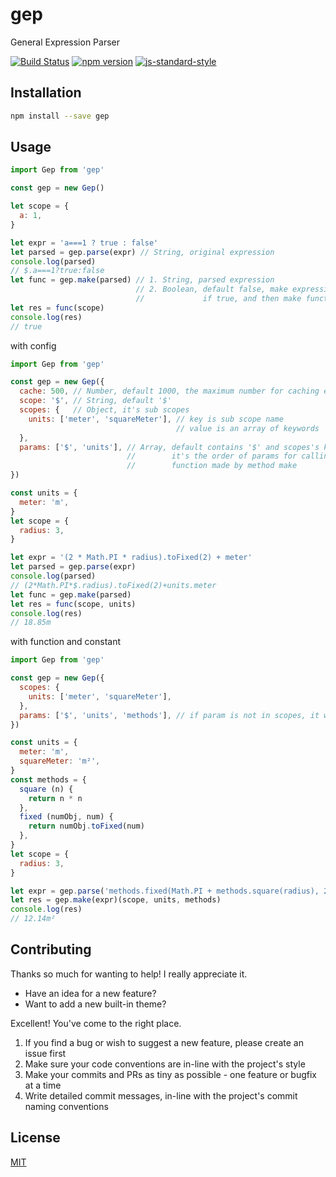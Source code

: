 # gep

General Expression Parser

[![Build Status](https://travis-ci.org/cnlon/gep.svg?branch=master)](https://travis-ci.org/cnlon/gep)
[![npm version](https://badge.fury.io/js/gep.svg)](https://badge.fury.io/js/gep)
[![js-standard-style](https://img.shields.io/badge/code%20style-standard-brightgreen.svg)](http://standardjs.com)

## Installation

``` bash
npm install --save gep
```
## Usage

``` javascript
import Gep from 'gep'

const gep = new Gep()

let scope = {
  a: 1,
}

let expr = 'a===1 ? true : false'
let parsed = gep.parse(expr) // String, original expression
console.log(parsed)
// $.a===1?true:false
let func = gep.make(parsed) // 1. String, parsed expression
                            // 2. Boolean, default false, make expression to function
                            //             if true, and then make function to string
let res = func(scope)
console.log(res)
// true
```

with config

``` javascript
import Gep from 'gep'

const gep = new Gep({
  cache: 500, // Number, default 1000, the maximum number for caching expression
  scope: '$', // String, default '$'
  scopes: {   // Object, it's sub scopes
    units: ['meter', 'squareMeter'], // key is sub scope name
                                     // value is an array of keywords
  },
  params: ['$', 'units'], // Array, default contains '$' and scopes's keys
                          //        it's the order of params for calling the
                          //        function made by method make
})

const units = {
  meter: 'm',
}
let scope = {
  radius: 3,
}

let expr = '(2 * Math.PI * radius).toFixed(2) + meter'
let parsed = gep.parse(expr)
console.log(parsed)
// (2*Math.PI*$.radius).toFixed(2)+units.meter
let func = gep.make(parsed)
let res = func(scope, units)
console.log(res)
// 18.85m
```

with function and constant

``` javascript
import Gep from 'gep'

const gep = new Gep({
  scopes: {
    units: ['meter', 'squareMeter'],
  },
  params: ['$', 'units', 'methods'], // if param is not in scopes, it will not be prefixed
})

const units = {
  meter: 'm',
  squareMeter: 'm²',
}
const methods = {
  square (n) {
    return n * n
  },
  fixed (numObj, num) {
    return numObj.toFixed(num)
  },
}
let scope = {
  radius: 3,
}

let expr = gep.parse('methods.fixed(Math.PI + methods.square(radius), 2) + squareMeter')
let res = gep.make(expr)(scope, units, methods)
console.log(res)
// 12.14m²
```

## Contributing

Thanks so much for wanting to help! I really appreciate it.

- Have an idea for a new feature?
- Want to add a new built-in theme?

Excellent! You've come to the right place.

1. If you find a bug or wish to suggest a new feature, please create an issue first
2. Make sure your code conventions are in-line with the project's style
3. Make your commits and PRs as tiny as possible - one feature or bugfix at a time
4. Write detailed commit messages, in-line with the project's commit naming conventions

## License

[MIT](http://opensource.org/licenses/MIT)

